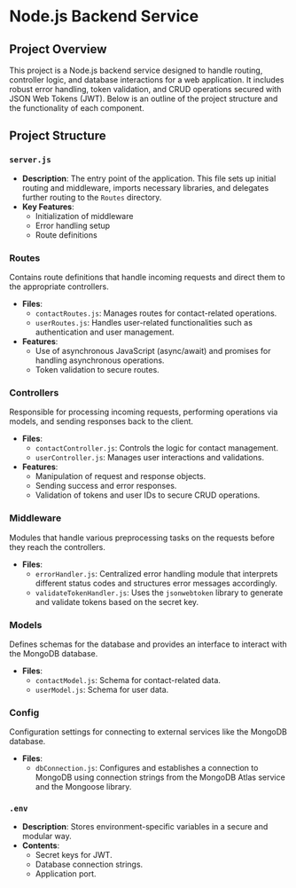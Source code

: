 # Node.js Backend Service

## Project Overview

This project is a Node.js backend service designed to handle routing, controller logic, and database interactions for a web application. It includes robust error handling, token validation, and CRUD operations secured with JSON Web Tokens (JWT). Below is an outline of the project structure and the functionality of each component.

## Project Structure

### `server.js`

- **Description**: The entry point of the application. This file sets up initial routing and middleware, imports necessary libraries, and delegates further routing to the `Routes` directory.
- **Key Features**:
  - Initialization of middleware
  - Error handling setup
  - Route definitions

### Routes

Contains route definitions that handle incoming requests and direct them to the appropriate controllers.

- **Files**:
  - `contactRoutes.js`: Manages routes for contact-related operations.
  - `userRoutes.js`: Handles user-related functionalities such as authentication and user management.
- **Features**:
  - Use of asynchronous JavaScript (async/await) and promises for handling asynchronous operations.
  - Token validation to secure routes.

### Controllers

Responsible for processing incoming requests, performing operations via models, and sending responses back to the client.

- **Files**:
  - `contactController.js`: Controls the logic for contact management.
  - `userController.js`: Manages user interactions and validations.
- **Features**:
  - Manipulation of request and response objects.
  - Sending success and error responses.
  - Validation of tokens and user IDs to secure CRUD operations.

### Middleware

Modules that handle various preprocessing tasks on the requests before they reach the controllers.

- **Files**:
  - `errorHandler.js`: Centralized error handling module that interprets different status codes and structures error messages accordingly.
  - `validateTokenHandler.js`: Uses the `jsonwebtoken` library to generate and validate tokens based on the secret key.

### Models

Defines schemas for the database and provides an interface to interact with the MongoDB database.

- **Files**:
  - `contactModel.js`: Schema for contact-related data.
  - `userModel.js`: Schema for user data.

### Config

Configuration settings for connecting to external services like the MongoDB database.

- **Files**:
  - `dbConnection.js`: Configures and establishes a connection to MongoDB using connection strings from the MongoDB Atlas service and the Mongoose library.

### `.env`

- **Description**: Stores environment-specific variables in a secure and modular way.
- **Contents**:
  - Secret keys for JWT.
  - Database connection strings.
  - Application port.
